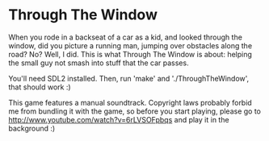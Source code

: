 Through The Window
==================

When you rode in a backseat of a car as a kid, and looked through the window, did you picture
a running man, jumping over obstacles along the road? No? Well, I did. This is what Through The
Window is about: helping the small guy not smash into stuff that the car passes.

You'll need SDL2 installed. Then, run 'make' and './ThroughTheWindow', that should work :)

This game features a manual soundtrack. Copyright laws probably forbid me from bundling it
with the game, so before you start playing, please go to
http://www.youtube.com/watch?v=6rLVSOFpbqs and play it in the background :)
